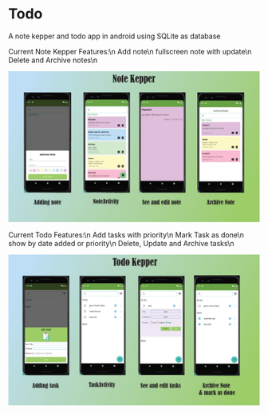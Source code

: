 # Todo

A note kepper and todo app in android using SQLite as database


Current Note Kepper Features:\n
Add note\n
fullscreen note with update\n
Delete and Archive notes\n

![noteKepper](https://github.com/Arefyazdkhasti/Todo/blob/master/Sample/NoteKepper.jpg)

Current Todo Features:\n
Add tasks with priority\n
Mark Task as done\n
show by date added or priority\n
Delete, Update and Archive tasks\n

![todo](https://github.com/Arefyazdkhasti/Todo/blob/master/Sample/Todo.jpg)



